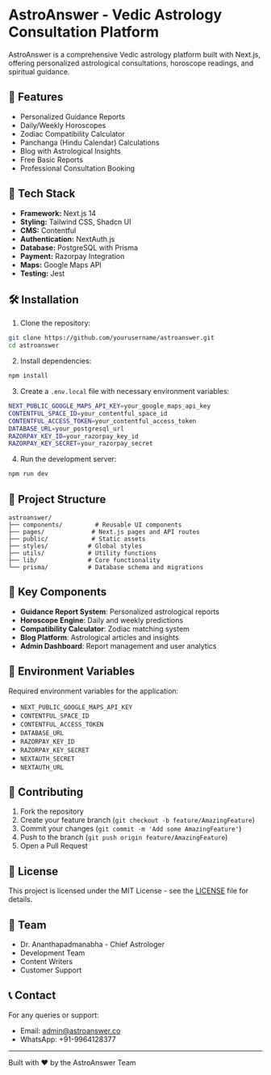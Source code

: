 # AstroAnswer - Vedic Astrology Consultation Platform

AstroAnswer is a comprehensive Vedic astrology platform built with Next.js, offering personalized astrological consultations, horoscope readings, and spiritual guidance.

## 🌟 Features

- Personalized Guidance Reports
- Daily/Weekly Horoscopes
- Zodiac Compatibility Calculator
- Panchanga (Hindu Calendar) Calculations
- Blog with Astrological Insights
- Free Basic Reports
- Professional Consultation Booking

## 🚀 Tech Stack

- **Framework:** Next.js 14
- **Styling:** Tailwind CSS, Shadcn UI
- **CMS:** Contentful
- **Authentication:** NextAuth.js
- **Database:** PostgreSQL with Prisma
- **Payment:** Razorpay Integration
- **Maps:** Google Maps API
- **Testing:** Jest

## 🛠️ Installation

1. Clone the repository:

```bash
git clone https://github.com/yourusername/astroanswer.git
cd astroanswer
```

2. Install dependencies:

```bash
npm install
```

3. Create a `.env.local` file with necessary environment variables:

```bash
NEXT_PUBLIC_GOOGLE_MAPS_API_KEY=your_google_maps_api_key
CONTENTFUL_SPACE_ID=your_contentful_space_id
CONTENTFUL_ACCESS_TOKEN=your_contentful_access_token
DATABASE_URL=your_postgresql_url
RAZORPAY_KEY_ID=your_razorpay_key_id
RAZORPAY_KEY_SECRET=your_razorpay_secret
```

4. Run the development server:

```bash
npm run dev
```

## 📁 Project Structure

```
astroanswer/
├── components/         # Reusable UI components
├── pages/             # Next.js pages and API routes
├── public/            # Static assets
├── styles/           # Global styles
├── utils/            # Utility functions
├── lib/              # Core functionality
└── prisma/           # Database schema and migrations
```

## 🔑 Key Components

- **Guidance Report System**: Personalized astrological reports
- **Horoscope Engine**: Daily and weekly predictions
- **Compatibility Calculator**: Zodiac matching system
- **Blog Platform**: Astrological articles and insights
- **Admin Dashboard**: Report management and user analytics

## 📝 Environment Variables

Required environment variables for the application:

- `NEXT_PUBLIC_GOOGLE_MAPS_API_KEY`
- `CONTENTFUL_SPACE_ID`
- `CONTENTFUL_ACCESS_TOKEN`
- `DATABASE_URL`
- `RAZORPAY_KEY_ID`
- `RAZORPAY_KEY_SECRET`
- `NEXTAUTH_SECRET`
- `NEXTAUTH_URL`

## 🤝 Contributing

1. Fork the repository
2. Create your feature branch (`git checkout -b feature/AmazingFeature`)
3. Commit your changes (`git commit -m 'Add some AmazingFeature'`)
4. Push to the branch (`git push origin feature/AmazingFeature`)
5. Open a Pull Request

## 📄 License

This project is licensed under the MIT License - see the [LICENSE](LICENSE) file for details.

## 👥 Team

- Dr. Ananthapadmanabha - Chief Astrologer
- Development Team
- Content Writers
- Customer Support

## 📞 Contact

For any queries or support:
- Email: admin@astroanswer.co
- WhatsApp: +91-9964128377

---

Built with ❤️ by the AstroAnswer Team
